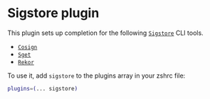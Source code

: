 # Sigstore plugin

This plugin sets up completion for the following
[`Sigstore`](https://sigstore.dev/) CLI tools.

-   [`Cosign`](https://docs.sigstore.dev/cosign/overview)
-   [`Sget`](https://docs.sigstore.dev/cosign/installation#alpine-linux)
-   [`Rekor`](https://docs.sigstore.dev/rekor/overview)

To use it, add `sigstore` to the plugins array in your zshrc file:

```zsh
plugins=(... sigstore)
```
